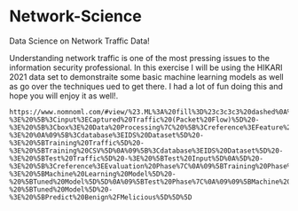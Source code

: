 # Network-Science
Data Science on Network Traffic Data!

Understanding network traffic is one of the most pressing issues to the information security professional. In this exercise I will be using the HIKARI 2021 data set to demonstraite some basic machine learning models as well as go over the techniques ued to get there. I had a lot of fun doing this and hope you will enjoy it as well!.
```
https://www.nomnoml.com/#view/%23.ML%3A%20fill%3D%23c3c3c3%20dashed%0A%23.box%3A%20fill%3D%238f8%20dashed%0A%23.left%3A%20alight%3Dleft%0A%0A%5BInternet%5D%20-%3E%20%5B%3Cinput%3ECaptured%20Traffic%20(Packet%20Flow)%5D%20-%3E%20%5B%3Cbox%3E%20Data%20Processing%7C%20%5B%3Creference%3EFeature%20Construction%5D%20-%3E%20%0A%09%5B%3Cdatabase%3EIDS%20Dataset%5D%20-%3E%20%5BTraining%20Traffic%5D%20-%3E%20%5BTraining%20CSV%5D%0A%09%5B%3Cdatabase%3EIDS%20Dataset%5D%20-%3E%20%5BTest%20Traffic%5D%20-%3E%20%5BTest%20Input%5D%0A%5D%20-%3E%20%5B%3Creference%3EEvaluation%20Phase%7C%0A%09%5BTraining%20Phase%7C%20%5BMachine%20Learning%20Algorithm%5D%20-%3E%20%5BMachine%20Learning%20Model%5D%20-%20%5BTuned%20Model%5D%5D%0A%09%5BTest%20Phase%7C%0A%09%09%5BMachine%20Learning%20Model%5D%20-%20%5BTuned%20Model%5D%20-%3E%20%5BPredict%20Benign%2FMelicious%5D%5D%5D
```
